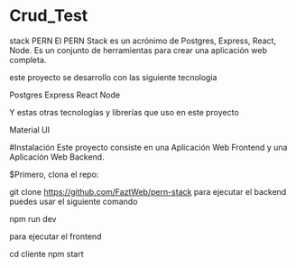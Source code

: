 # Crud_Test
stack PERN
El PERN Stack es un acrónimo de Postgres, Express, React, Node. Es un conjunto de herramientas para crear una aplicación web completa.

este proyecto se desarrollo con las siguiente tecnologia

Postgres
Express
React
Node

Y estas otras tecnologías y librerías que uso en este proyecto

Material UI

#Instalación
Este proyecto consiste en una Aplicación Web Frontend y una Aplicación Web Backend.

$Primero, clona el repo:

git clone https://github.com/FaztWeb/pern-stack
para ejecutar el backend puedes usar el siguiente comando

npm run dev

para ejecutar el frontend

cd cliente
npm start

